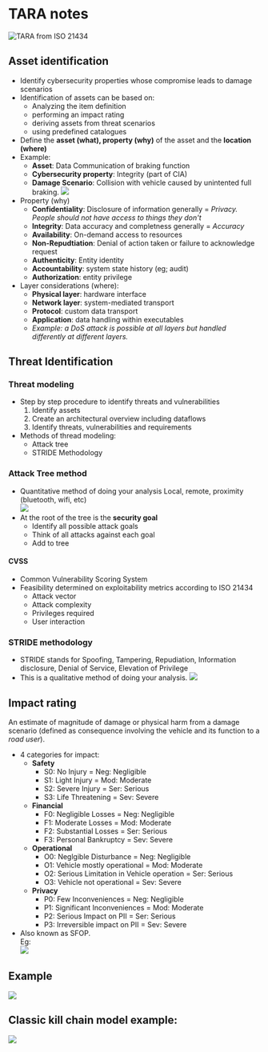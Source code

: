 # TARA notes
![](assets/tara_iso21434.png "TARA from ISO 21434")

## Asset identification
* Identify cybersecurity properties whose compromise leads to damage scenarios
* Identification of assets can be based on:
  * Analyzing the item definition
  * performing an impact rating
  * deriving assets from threat scenarios
  * using predefined catalogues
* Define the **asset (what), property (why)** of the asset and the **location (where)**
* Example:
  * **Asset**: Data Communication of braking function
  * **Cybersecurity property**: Integrity (part of CIA)
  * **Damage Scenario**: Collision with vehicle caused by unintented full braking.
![](assets/assets(what).png)
* Property (why)
  * **Confidentiality**: Disclosure of information generally = _Privacy. People should not have access to things they don't_
  * **Integrity**: Data accuracy and completness generally = _Accuracy_
  * **Availability**: On-demand access to resources
  * **Non-Repudtiation**: Denial of action taken or failure to acknowledge request
  * **Authenticity**: Entity identity
  * **Accountability**: system state history (eg; audit)
  * **Authorization**: entity privilege
* Layer considerations (where):
  * **Physical layer**: hardware interface
  * **Network layer**: system-mediated transport
  * **Protocol**: custom data transport
  * **Application**: data handling within executables
  * _Example: a DoS attack is possible at all layers but handled differently at different layers._

## Threat Identification
### Threat modeling
* Step by step procedure to identify threats and vulnerabilities
  1. Identify assets
  2. Create an architectural overview including dataflows
  3. Identify threats, vulnerabilities and requirements
* Methods of thread modeling:
  * Attack tree
  * STRIDE Methodology
### Attack Tree method
* Quantitative method of doing your analysis
Local, remote, proximity (bluetooth, wifi, etc) <br>
![](assets/attacktreemethodology.png)
* At the root of the tree is the **security goal**
  * Identify all possible attack goals
  * Think of all attacks against each goal
  * Add to tree

#### CVSS
* Common Vulnerability Scoring System
* Feasibility determined on exploitability metrics according to ISO 21434
  * Attack vector
  * Attack complexity
  * Privileges required
  * User interaction 

### STRIDE methodology
* STRIDE stands for Spoofing, Tampering, Repudiation, Information disclosure, Denial of Service, Elevation of Privilege
* This is a qualitative method of doing your analysis.
![](assets/stride.png)

## Impact rating
An estimate of magnitude of damage or physical harm from a damage scenario (defined as consequence involving the vehicle and its function to a _road user_). <br>
* 4 categories for impact:
  * **Safety**
    * S0: No Injury = Neg: Negligible
    * S1: Light Injury = Mod: Moderate
    * S2: Severe Injury = Ser: Serious
    * S3: Life Threatening = Sev: Severe
  * **Financial**
    * F0: Negligible Losses = Neg: Negligible
    * F1: Moderate Losses = Mod: Moderate
    * F2: Substantial Losses = Ser: Serious
    * F3: Personal Bankruptcy = Sev: Severe
  * **Operational**
    * O0: Neglgible Disturbance = Neg: Negligible
    * O1: Vehicle mostly operational = Mod: Moderate
    * O2: Serious Limitation in Vehicle operation = Ser: Serious
    * O3: Vehicle not operational = Sev: Severe
  * **Privacy**
    * P0: Few Inconveniences = Neg: Negligible
    * P1: Significant Inconveniences = Mod: Moderate
    * P2: Serious Impact on PII = Ser: Serious
    * P3: Irreversible impact on PII = Sev: Severe
* Also known as SFOP. <br>
Eg: <br>
![](assets/impactrating.png)

## Example
![](assets/example.png)

## Classic kill chain model example:
![](assets/killchainmodel.png)